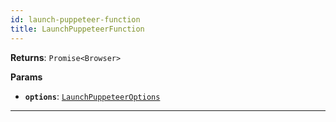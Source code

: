 ```yaml
---
id: launch-puppeteer-function
title: LaunchPuppeteerFunction
---
```


<a name="launchpuppeteerfunction"></a>

**Returns**: `Promise<Browser>`

**Params**

-   **`options`**: [`LaunchPuppeteerOptions`](/docs/typedefs/launch-puppeteer-options)

---
